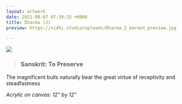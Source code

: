 ```yaml
---
layout: artwork
date: 2021-08-07 07:39:25 +0000
title: Dharma (2)
preview: https://nidhi.studio/uploads/Dharma_2_maroon_preview.jpg

---
```

![](https://nidhi.studio/uploads/Dharma_2_maroon_wm.jpg)

> ### Sanskrit: To Preserve

The magnificent bulls naturally bear the great virtue of receptivity and steadfastness

_Acrylic on canvas: 12" by 12"_

